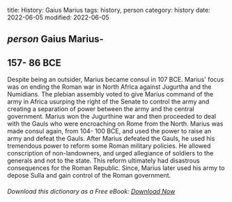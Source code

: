title: History: Gaius Marius
tags: history, person
category: history
date: 2022-06-05
modified: 2022-06-05

## _person_  Gaius Marius-
  157-
86 BCE
-
Despite being an outsider, Marius
became consul in   107 BCE.
  Marius' focus was on ending the
Roman war in North Africa against Jugurtha and the Numidians.  The
plebian assembly voted to give Marius command of the army in Africa
usurping the right of the Senate to control the army and creating a
separation of power between the army and the central government.
Marius won the Jugurthine war and then proceeded to deal with the
Gauls who were encroaching on Rome from the North.  Marius was made
consul again, from   104-
100 BCE,
 and used the power to raise
an army and defeat the Gauls.  After Marius defeated the Gauls, he used his
tremendous power to reform some Roman military policies.  He allowed
conscription of non-landowners, and urged allegiance of soldiers to the
generals and not to the state.  This reform ultimately had disastrous
consequences for the Roman Republic.   Since, Marius later used his
army to depose Sulla and gain control of the Roman government.


###### Download *this* dictionary as a Free eBook: [Download Now]({static}static/SerfHistoryDictionary.pdf)

